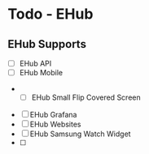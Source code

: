 # Todo - EHub

## EHub Supports

- [ ] EHub API
- [ ] EHub Mobile
- - [ ] EHub Small Flip Covered Screen
- [ ] EHub Grafana
- [ ] EHub Websites
- [ ] EHub Samsung Watch Widget
- [ ] 